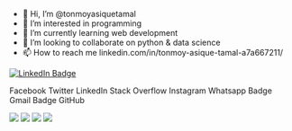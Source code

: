 - 👋 Hi, I’m @tonmoyasiquetamal
- 👀 I’m interested in programming
- 🌱 I’m currently learning web development 
- 💞️ I’m looking to collaborate on python & data science
- 📫 How to reach me linkedin.com/in/tonmoy-asique-tamal-a7a667211/

[![LinkedIn Badge](https://img.shields.io/badge/LinkedIn-Profile-informational?style=flat&logo=linkedin&logoColor=white&color=0D76A8)](https://www.linkedin.com/in/tonmoy-asique-tamal-a7a667211/)

Facebook Twitter LinkedIn Stack Overflow Instagram Whatsapp Badge Gmail Badge GitHub





![](https://img.shields.io/badge/Style-CSS-informational?style=flat&logo=css3&logoColor=white&color=4AB197)
![](https://img.shields.io/badge/Style-Tailwind-informational?style=flat&logo=Tailwind-CSS&logoColor=white&color=4AB197)
![](https://img.shields.io/badge/Code-JavaScript-informational?style=flat&logo=JavaScript&logoColor=white&color=4AB197)
![](https://img.shields.io/badge/Code-Java-informational?style=flat&logo=Java&logoColor=white&color=4AB197)
